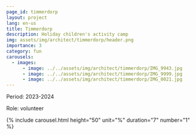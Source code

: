 ```yaml
---
page_id: timmerdorp
layout: project
lang: en-us
title: Timmerdorp
description: Holiday children's activity camp
img: assets/img/architect/timmerdorp/header.png
importance: 3
category: fun
carousels:
  - images:
      - image: ../../assets/img/architect/timmerdorp/IMG_9943.jpg
      - image: ../../assets/img/architect/timmerdorp/IMG_9999.jpg
      - image: ../../assets/img/architect/timmerdorp/IMG_0021.jpg
---
```


Period: 2023-2024

Role: volunteer

{% include carousel.html height="50" unit="%" duration="7" number="1" %}

<!-- inline slider -->
